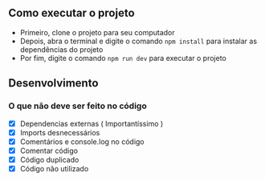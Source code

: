## Como executar o projeto
- Primeiro, clone o projeto para seu computador
- Depois, abra o terminal e digite o comando `npm install` para instalar as dependências do projeto
- Por fim, digite o comando `npm run dev` para executar o projeto

## Desenvolvimento
### O que não deve ser feito no código
- [x] Dependencias externas ( Importantíssimo )
- [x] Imports desnecessários
- [x] Comentários e console.log no código
- [x] Comentar código
- [x] Código duplicado
- [x] Código não utilizado